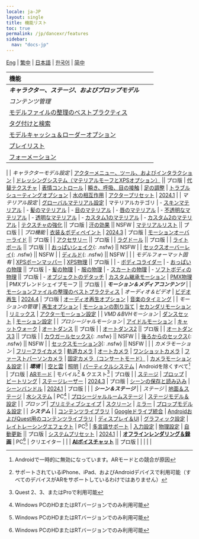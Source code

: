 ```yaml
---
locale: ja-JP
layout: single
title: 機能リスト
toc: true
permalink: /jp/dancexr/features
sidebar:
  nav: "docs-jp"
---
```

[Eng](/dancexr/features) | [繁中](/tw/dancexr/features) | [日本語](/jp/dancexr/features) | [한국어](/kr/dancexr/features) | [简中](/zh/dancexr/features)

| 機能 |  |  |
| :--- | --- |---: |
| ***キャラクター、ステージ、およびプロップモデル*** 
| *コンテンツ管理*
| [モデルファイルの整理のベストプラクティス](preparecontent#3d-models)
| [タグ付けと検索](features/tagging) 
| [モデルキャッシュ＆ローダーオプション](features/loader_options) 
| [プレイリスト](features/actor_playlist)
| [フォーメーション](features/formation)
|
| *キャラクターモデル設定*
| [アクターメニュー、ツール、およびインタラクション](features/actor_tools)
| [ドレッシングシステム（マテリアルモーフとXPSオプション）](features/optionals) || プロ版
| [代替テクスチャ](features/alternative_textures)
| [表情コントロール](features/facial_control)
| [瞬き、呼吸、目の接触](features/eyecontact)
| [足の調整](features/feet_adjustments)
| [トラブルシューティングオプション](features/troubleshooting_options)
| [水の相互作用](features/water_interaction.md)
| [アクタープリセット](features/actor_presets.md) | [2024.1](releases/2024.1.md)
|
| *マテリアル設定*
| [グローバルマテリアル設定](features/material_global.md)
| マテリアルカテゴリ
| - [スキンマテリアル](features/material_skin.md)
| - [髪のマテリアル](features/material_hair.md)
| - [目のマテリアル](features/material_eyes.md)
| - [唇のマテリアル](features/material_lips.md)
| - [不透明なマテリアル](features/material_opaque.md)
| - [透明なマテリアル](features/material_transparent.md)
| - [カスタム1のマテリアル](features/material_custom1.md)
| - [カスタム2のマテリアル](features/material_custom1.md)
| [テクスチャの強化](features/texture_enhancement.md) || プロ版
| [汗の効果](features/sweat_effect.md) || NSFW
| [マテリアルリスト](features/material_settings.md#material-list) || プロ版
|
| *プロ機能*
| [衣装＆ボディペイント](features/outfit_body_paint) | [2024.3](releases/2024.3.md) | プロ版
| [モーションオーバーライド](features/motion_override) || プロ版 |
| [アクセサリー](features/accessory.md) || プロ版 |
| [ラグドール](features/ragdoll.md) || プロ版 |
| [ライトボール](features/lightball.md) || プロ版 |
| [おっぱいシェイク](features/boob_shake_sex_overlay){: .nsfw} || NSFW |
| [セックスオーバーレイ](features/boob_shake_sex_overlay){: .nsfw} || NSFW |
| [ディルド](features/dildo){: .nsfw} || NSFW |
|
| *モデルフォーマット固有*
| [XPSボーンマッパー](features/bone_mapper.md)
| [XPS物理](features/xps_physics) || プロ版 |
| - [ボディコライダー](features/xps_body_colliders.md)
| - [おっぱいの物理](features/xps_boobs.md) || プロ版
| - [髪の物理](features/xps_hair.md)
| - [服の物理](features/xps_cloth.md)
| - [スカートの物理](features/xps_skirt.md)
| - [ソフトボディの物理](features/xps_softbody.md) || プロ版
| - [オブジェクトのデタッチ](features/xps_detach.md)
| [カスタム継承モーション](features/custom_inherit.md)
| [PMX物理](features/pmx_physics)
| PMXブレンドシェイプモーフ || プロ版
|
| ***モーション＆メディアコンテンツ*** |
| [モーションファイルの整理のベストプラクティス](preparecontent#motion-files)
| *オーディオ＆ビデオ*
| [ビデオ再生](features/video_playback) | [2024.4](releases/2024.4.md) | プロ版
| [オーディオ再生オプション](features/audio_options)
| [音楽のタイミング](features/music_timing)
|
| *モーションの管理*
| [再生オプション](features/playback_options)
| [モーションの割り当て](features/assign_motion)
| [セカンダリモーション](features/secondary_motion)
| [リミックス](features/remix)
| [アクターモーション設定](features/actor_motion_settings)
|
| *VMD＆BVHモーション*
| [ダンスセット](features/dance_set)
| [モーション設定](features/motion_settings)
|
| *プロシージャルモーション*
| [アイドルモーション](features/idle_motion.md)
| [キャットウォーク](features/catwalk.md)
| [オートダンス](features/autodance) || プロ版 |
| [オートダンス2](features/autodance2) || プロ版 |
| [オートダンス3](features/autodance3.md) || プロ版 |
| [カウガールセックス](features/scg_motion){: .nsfw} || NSFW |
| [後ろからのセックス](features/sfb_motion){: .nsfw} || NSFW |
| [セックスモーション3](features/sm3_motion){: .nsfw} || NSFW |
|
| *カメラモーション*
| [フリーフライカメラ](features/camera)
| [軌道カメラ](features/camera)
| [オートカメラ](features/camera)
| [ワンショットカメラ](features/camera)
| [ファーストパーソンカメラ](features/camera)
| [固定カメラ（コンサートモード）](features/camera)
| [カメラモーション＆設定](features/camera)
|
| ***環境*** |
| [空と雲](features/skymap)
| [照明](features/lighting)
| [パーティクルシステム](features/particles) | Androidを除くすべて[^4] | プロ版
| [ARモード](features/ar_mode) | モバイル[^2] & クエスト[^3] | プロ版 | 
| [ステージ](features/stages)
| [プロップ](features/props)
| [ビートリング](features/beats_ring.md)
| [ステージレーザー](features/laser.md) | [2024.3](releases/2024.3.md) | プロ版
| [シーンの保存と読み込み](features/save_scene.md)
| [シーンバンドル](features/scene_bundle.md) | [2024.1](releases/2024.1.md) | プロ版 |
|
| ***シーン＆ステージ*** |
| *ステージ*
| [地面＆ステージ](features/ground)
| [水システム](features/water_system.md) | PC[^1]
| [プロシージャルルームステージ](features/room_stage)
| [ステージモデル＆設定](features/stages)
|
| *プロップ*
| [プリミティブシェイプ](features/primitive_shapes)
| [スクリーン](features/screen.md)
| [ミラー](features/mirror.md)
| [プロップモデル＆設定](features/props.md)
|
| ***システム*** |
| [コンテンツライブラリ](preparecontent)
| [Googleドライブ統合](features/googledrive)
| [AndroidおよびQuest用のコンテンツライブラリ](content_android_quest)
| [ディスプレイ＆UI](features/display_settings)
| [グラフィック設定](features/graphics)
| [レイトレーシングエフェクト](features/raytracing.md) | PC[^1]
| [多言語サポート](features/languages.md)
| [入力設定](features/controls)
| [物理設定](features/system_physics)
| [自動更新](features/autoupdate) || プロ版
| [システムプリセット](features/system_presets.md) | [2024.1](releases/2024.1.md)
|
| [**オフラインレンダリング＆録画**](creator.md) | PC[^1] | クリエイター | 
|
| [**AIボイスチャット**](ai_chat) || プロ版 |
|  |  |  |


[^1]: Windows PCのHDまたはRTバージョンでのみ利用可能

[^2]: サポートされているiPhone、iPad、およびAndroidデバイスで利用可能（すべてのデバイスがARをサポートしているわけではありません）

[^3]: Quest 2、3、またはProで利用可能

[^4]: Androidで一時的に無効になっています。ARモードとの競合が原因